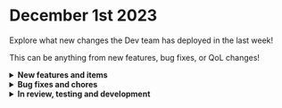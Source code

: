 # December 1st 2023

Explore what new changes the Dev team has deployed in the last week!

This can be anything from new features, bug fixes, or QoL changes!

<details>

<summary><strong>New features and items</strong></summary>

* Allow duplicate org names
* Added a trigger for new tickets in Kaseya BMS
* Added headers to Datto PSA requests to allow impersonation on Rewst actions
* App platform workflow builder UX enhancements
* App platform charts and graphs
 
</details>

<details>

<summary><strong>Bug fixes and chores</strong></summary>

* Fixed a problem where errors during a clone sync could cause a cascading failure scenario
* Fixed a bug with Datto PSA actions using billCodeID and changeInfoField2 fields
* Strip Content-Type header for Sophos generic action requets that don't contain a body to prevent error
* Added null checks to the Monaco editor to prevent intermittent page crashes when editing markdown fields on forms
* Normalized the database schema for App Platform
* Fixed a problem where the org picker wasn't loading immediately
* Fixed a bug with PUT requests for Ninja RMM
* Switched org hierarchy SQL functions to use a materialized view to improve performance for auth checks
* Fixed bugs with jinja parsing in html on App Platform pages
* Fixed a bug where Get Audit Trail action for Connectwise PSA wasn't paginating
* Fixed a bug where hubspot triggers were not respecting the trigger criteria
* Fixed a bug causing the frontend to crash on the forms builder when setting a condition on options generated dropdown


</details>

<details>

<summary><strong>In review, testing and development</strong></summary>

* Continue work on App Platform to get ready for users
* Continue work on platform performance and stability

</details>
